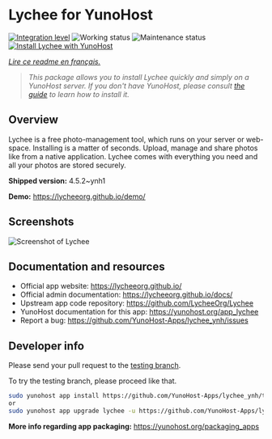 <!--
N.B.: This README was automatically generated by https://github.com/YunoHost/apps/tree/master/tools/README-generator
It shall NOT be edited by hand.
-->

# Lychee for YunoHost

[![Integration level](https://dash.yunohost.org/integration/lychee.svg)](https://dash.yunohost.org/appci/app/lychee) ![Working status](https://ci-apps.yunohost.org/ci/badges/lychee.status.svg) ![Maintenance status](https://ci-apps.yunohost.org/ci/badges/lychee.maintain.svg)  
[![Install Lychee with YunoHost](https://install-app.yunohost.org/install-with-yunohost.svg)](https://install-app.yunohost.org/?app=lychee)

*[Lire ce readme en français.](./README_fr.md)*

> *This package allows you to install Lychee quickly and simply on a YunoHost server.
If you don't have YunoHost, please consult [the guide](https://yunohost.org/#/install) to learn how to install it.*

## Overview

Lychee is a free photo-management tool, which runs on your server or web-space. Installing is a matter of seconds. Upload, manage and share photos like from a native application. Lychee comes with everything you need and all your photos are stored securely. 

**Shipped version:** 4.5.2~ynh1

**Demo:** https://lycheeorg.github.io/demo/

## Screenshots

![Screenshot of Lychee](./doc/screenshots/screenshot.jpg)

## Documentation and resources

* Official app website: <https://lycheeorg.github.io/>
* Official admin documentation: <https://lycheeorg.github.io/docs/>
* Upstream app code repository: <https://github.com/LycheeOrg/Lychee>
* YunoHost documentation for this app: <https://yunohost.org/app_lychee>
* Report a bug: <https://github.com/YunoHost-Apps/lychee_ynh/issues>

## Developer info

Please send your pull request to the [testing branch](https://github.com/YunoHost-Apps/lychee_ynh/tree/testing).

To try the testing branch, please proceed like that.

``` bash
sudo yunohost app install https://github.com/YunoHost-Apps/lychee_ynh/tree/testing --debug
or
sudo yunohost app upgrade lychee -u https://github.com/YunoHost-Apps/lychee_ynh/tree/testing --debug
```

**More info regarding app packaging:** <https://yunohost.org/packaging_apps>
